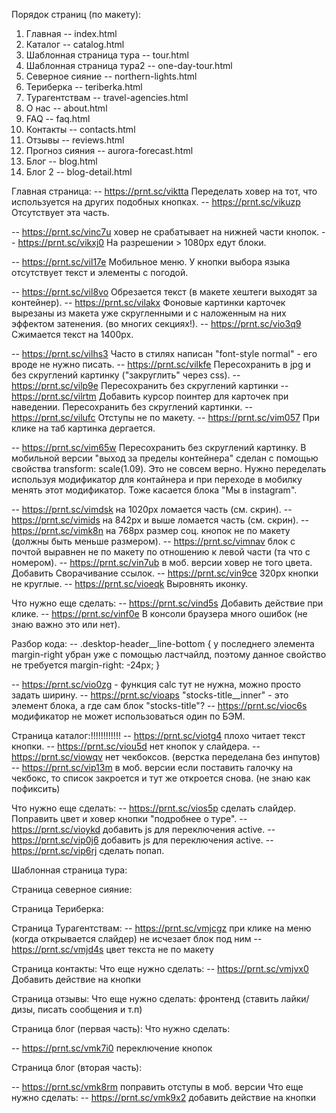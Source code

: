 Порядок страниц (по макету):
1. Главная                    -- index.html
2. Каталог                    -- catalog.html
3. Шаблонная страница тура    -- tour.html
4. Шаблонная страница тура2   -- one-day-tour.html
5. Северное сияние            -- northern-lights.html
6. Териберка                  -- teriberka.html
7. Турагентствам              -- travel-agencies.html
8. О нас                      -- about.html
9. FAQ                        -- faq.html
10. Контакты                  -- contacts.html
11. Отзывы                    -- reviews.html
12. Прогноз сияния            -- aurora-forecast.html
13. Блог                      -- blog.html
14. Блог 2                    -- blog-detail.html


Главная страница:
-- https://prnt.sc/viktta Переделать ховер на тот, что используется на других подобных кнопках.
-- https://prnt.sc/vikuzp Отсутствует эта часть.
<!-- -- https://prnt.sc/vikvwq При ховере плохо читает текст на кнопке. -->
-- https://prnt.sc/vinc7u ховер не срабатывает на нижней части кнопок.
-- https://prnt.sc/vikxj0 На разрешении > 1080px едут блоки.
<!-- -- https://prnt.sc/vikytj Слишком большой отступ до заголовка. Рядом с логотипом убрать линию (показана на скрине). -->
<!-- -- https://prnt.sc/vil09e Слишком большой отступ вниз. -->
-- https://prnt.sc/vil17e Мобильное меню. У кнопки выбора языка отсутствует текст и элементы с погодой.
<!-- -- https://prnt.sc/vil40o Маленький отступ между <p>. -->
-- https://prnt.sc/vil8vo Обрезается текст (в макете хештеги выходят за контейнер).
-- https://prnt.sc/vilakx Фоновые картинки карточек вырезаны из макета уже скругленными и с наложенным на них эффектом затенения. (во многих секциях!).
-- https://prnt.sc/vio3q9 Сжимается текст на 1400px.
<!-- -- https://prnt.sc/vilfad Маленький отступ сверху. -->
-- https://prnt.sc/vilhs3 Часто в стилях написан "font-style normal" - его вроде не нужно писать.
-- https://prnt.sc/vilkfe Пересохранить в jpg и без скруглений картинку ("закруглить" через css).
-- https://prnt.sc/vilp9e Пересохранить без скруглений картинки
-- https://prnt.sc/vilrtm Добавить курсор поинтер для карточек при наведении. Пересохранить без скруглений картинки.
-- https://prnt.sc/vilufc Отступы не по макету.
-- https://prnt.sc/vim057 При клике на таб картинка дергается.
<!-- -- https://prnt.sc/vim3cw Текст в инпут не того цвета что плайсхолдер. -->
-- https://prnt.sc/vim65w Пересохранить без скруглений картинку. В мобильной версии "выход за пределы контейнера" сделан с помощью свойства transform: scale(1.09). Это не совсем верно. Нужно переделать используя модификатор для контайнера и при переходе в мобилку менять этот модификатор. Тоже касается блока "Мы в instagram".
<!-- -- https://prnt.sc/vimc04 на 1280px номер ломается (переходит частично на другую строку). -->
-- https://prnt.sc/vimdsk на 1020px ломается часть (см. скрин).
-- https://prnt.sc/vimids на 842px и выше ломается часть (см. скрин).
-- https://prnt.sc/vimk8n на 768px размер соц. кнопок не по макету (должны быть меньше размером).
-- https://prnt.sc/vimnav блок с почтой выравнен не по макету по отношению к левой части (та что с номером).
-- https://prnt.sc/vin7ub в моб. версии ховер не того цвета. Добавить Сворачивание ссылок.
-- https://prnt.sc/vin9ce 320px кнопки не круглые. 
-- https://prnt.sc/vioeqk Выровнять иконку.

Что нужно еще сделать:
-- https://prnt.sc/vind5s Добавить действие при клике.
-- https://prnt.sc/vinf0e В консоли браузера много ошибок (не знаю важно это или нет). 

Разбор кода:
-- .desktop-header__line-bottom {  у последнего элемента margin-right убран уже с помощью ластчайлд, поэтому данное свойство не требуется
    margin-right: -24px;
}

-- https://prnt.sc/vio0zg - функция calc тут не нужна, можно просто задать ширину.
-- https://prnt.sc/vioaps "stocks-title__inner" - это элемент блока, а где сам блок "stocks-title"? 
-- https://prnt.sc/vioc6s модификатор не может использоваться один по БЭМ.


Страница каталог:!!!!!!!!!!!!
-- https://prnt.sc/viotg4 плохо читает текст кнопки.
-- https://prnt.sc/viou5d нет кнопок у слайдера.
-- https://prnt.sc/viowqv нет чекбоксов. (верстка переделана без инпутов)
-- https://prnt.sc/vip13m в моб. версии если поставить галочку на чекбокс, то список закроется и тут же откроется снова. (не знаю как пофиксить)

Что нужно еще сделать:
-- https://prnt.sc/vios5p сделать слайдер. Поправить цвет и ховер кнопки "подробнее о туре".
-- https://prnt.sc/vioykd добавить js для переключения active.
-- https://prnt.sc/vip0j6 добавить js для переключения active.
-- https://prnt.sc/vip6rj сделать попап.


Шаблонная страница тура:
<!-- -- https://prnt.sc/vip98g поправить отступ. -->
<!-- -- https://prnt.sc/vipap9 блок должен прижиматься вплотную к контайнеру. --> 
<!-- -- https://prnt.sc/vipbg4 не тот цвет. -->
<!-- -- https://prnt.sc/vipc0l не работают кнопки у слайдера. -->
<!-- -- https://prnt.sc/vipcup пофиксить отступы. -->
<!-- -- https://prnt.sc/viped4 на макете в десктоп версии нет этой кнопки. -->
<!-- -- https://prnt.sc/vipet9 заголовок должен быть в одну строку. -->
<!-- -- https://prnt.sc/vipfrs нет явного ховера. -->
<!-- -- https://prnt.sc/vipg44 ховер желтой кнопки должен быть такой же как и у всех кнопках на др. страницах (в едином стиле все ховеры). -->
<!-- -- https://prnt.sc/viphyn при ховере текст пропадает (цвет ховера такой же как и у фона). -->
<!-- -- https://prnt.sc/vipiln пофиксить отступ. -->
<!-- -- https://prnt.sc/vipj86 поправить адаптив шапки (которая появляется при прокрутке стр вниз). -->
<!-- -- https://prnt.sc/vipkwu картинки на всю ширину должны быть. -->
<!-- -- https://prnt.sc/viplzr поправить. -->
<!-- -- https://prnt.sc/vipn4u цвет ховера не тот. -->
<!-- -- https://prnt.sc/vipnp3 во всех подобных блоках проверить цвет плайсхолдера и напечатанного (должен совпадать). -->
<!-- -- https://prnt.sc/vipp1b сделать заголовок в одну строку. -->
<!-- -- https://prnt.sc/vipq5l добавить ховер. -->
<!-- -- https://prnt.sc/vipqlt добавить ховер. -->
<!-- -- https://prnt.sc/viprhq поправить отступ у кнопки "читать все". -->

Страница северное сияние:
<!-- -- https://prnt.sc/vlwqzz кнопки слайдера не активны (при клике на нижней части) -->
<!-- -- https://prnt.sc/vlwrvh видео не на всю ширину -->
<!-- -- https://prnt.sc/vlwsfu в макете заголовок в одну строку -->
<!-- -- https://prnt.sc/vlwu43 "галочки" в моб. версии должны быть сверху текста (см. макет) -->
<!-- -- https://prnt.sc/vlwvkm нет цифр (см. макет) -->
<!-- -- https://prnt.sc/vlww3y в моб. версии блок должен быть на всю ширину экрана -->
<!-- -- https://prnt.sc/vlwwlz сравнить блок в моб. версии с макетом (не так расположены текст и кнопка) -->
<!-- -- https://prnt.sc/vlwxdn в моб. версии нет этих кнопок -->
<!-- -- https://prnt.sc/vlwylx большой отступ в моб. версии -->
<!-- -- https://prnt.sc/vlwzhy большой отступ в моб. версии -->
<!-- -- https://prnt.sc/vlx09h в моб. версии глючит кнопка (пропадает иконка) -->
<!-- -- https://prnt.sc/vlx50r в моб. версии сравнить отступы с макетом -->
<!-- -- https://prnt.sc/vlx5j3 в моб. версии сравнить отступы с макетом -->

Страница Териберка:
<!-- -- https://prnt.sc/vlxbum поправить слайдер в шапке -->
<!-- -- https://prnt.sc/vlxcdz "затенить" картинку в шапке -->
<!-- -- https://prnt.sc/vmj7oo видео на всю ширину в мобилке -->
<!-- -- https://prnt.sc/vmj82v на всю ширину в мобилке -->
<!-- -- https://prnt.sc/vmj8gb поменять блоки местами в мобилке (см. макет) -->
<!-- -- https://prnt.sc/vmj9pd добавить маску для номера -->
<!-- -- https://prnt.sc/vmja9p в мобилке другая картинка у блока -->
<!-- -- https://prnt.sc/vmjai5 в мобилке другая картинка у блока -->
<!-- -- https://prnt.sc/vmjasq большой отступ в моб. версии -->
<!-- -- https://prnt.sc/vmjb1j в моб. версии пропадает иконка -->

Страница Турагентствам:
-- https://prnt.sc/vmjcgz при клике на меню (когда открывается слайдер) не исчезает блок под ним
-- https://prnt.sc/vmjd4s цвет текста не по макету
<!-- -- https://prnt.sc/vmjdkt не то фоновое изображение -->
<!-- -- https://prnt.sc/vmje1a мобилка, не те отступы -->
<!-- -- https://prnt.sc/vmjej1 добавить затенение на картинки. Не работают кнопки слайдера. сделать моб. версию -->
<!-- -- https://prnt.sc/vmjfnm добавить вниз бакграунд-цвет как на макете -->
<!-- -- https://prnt.sc/vmjg6c все блоки одного размера должны быть -->
<!-- -- https://prnt.sc/vmjgr5 поправить белые спрайты (см. макет) -->
<!-- -- https://prnt.sc/vmjhd4 не работают кнопки слайдера. Сделать адаптив -->
<!-- -- https://prnt.sc/vmji0k починить блок (взять код у рабочего варианта с др. страницы) -->
<!-- -- https://prnt.sc/vmjilj сделать слайдер. затенить картинку. в моб. версии поправить паддинги -->
<!-- -- https://prnt.sc/vmjjc0 поправить отступы. -->
<!-- -- https://prnt.sc/vmjjuc отключить в мобилке -->
<!-- -- https://prnt.sc/vmjm3e затенить картинку.  -->
<!-- -- https://prnt.sc/vmjmg1 в моб. версии поправить цвет текста (у ссылок). форма на всю ширину (сделать модификатор контайнера и у него поправить .container). в моб. другая картинка у блока. -->
<!-- -- https://prnt.sc/vmjnvd в моб. версии проверить порядок картинок. Поменять ховер у кнопки на тот, что используется на сайте -->


Страница контакты:
Что еще нужно сделать:
-- https://prnt.sc/vmjvx0 Добавить действие на кнопки

Страница отзывы:
Что еще нужно сделать:
фронтенд (ставить лайки/дизы, писать сообщения и т.п)

Страница блог (первая часть):
Что нужно сделать:
<!-- -- https://prnt.sc/vmk772 блок категории в моб. версии (см. макет) -->
-- https://prnt.sc/vmk7i0 переключение кнопок

Страница блог (вторая часть):
<!-- -- https://prnt.sc/vmk85f поправить отступы -->
-- https://prnt.sc/vmk8rm поправить отступы в моб. версии
Что еще нужно сделать:
-- https://prnt.sc/vmk9x2 добавить действие на кнопки
